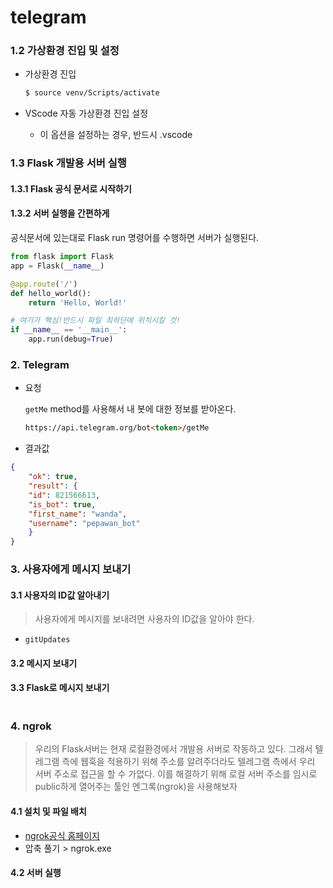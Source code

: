 

# telegram



### 1.2 가상환경 진입 및 설정

* 가상환경 진입

  ``` bash
  $ source venv/Scripts/activate
  ```

* VScode 자동 가상환경 진입 설정
  
  * 이 옵션을 설정하는 경우, 반드시 .vscode 



### 1.3 Flask 개발용 서버 실행

 #### 1.3.1 Flask 공식 문서로 시작하기





#### 1.3.2 서버 실행을 간편하게

공식문서에 있는대로 Flask run 명령어를 수행하면 서버가 실행된다.

```python
from flask import Flask
app = Flask(__name__)

@app.route('/')
def hello_world():
    return 'Hello, World!'

# 여기가 핵심!반드시 파일 최하단에 위치시킬 것!
if __name__ == '__main__':
    app.run(debug=True)
```





### 2. Telegram

* 요청

  `getMe` method를 사용해서 내 봇에 대한 정보를 받아온다.

  ```html
  https://api.telegram.org/bot<token>/getMe
  ```

* 결과값

```json
{
    "ok": true,
    "result": {
    "id": 821566613,
    "is_bot": true,
    "first_name": "wanda",
    "username": "pepawan_bot"
    }
}
```

### 3. 사용자에게 메시지 보내기

#### 3.1 사용자의 ID값 알아내기

> 사용자에게 메시지를 보내려면 사용자의 ID값을 알아야 한다.

* `gitUpdates`

  



#### 3.2 메시지 보내기



#### 3.3 Flask로 메시지 보내기



```python


```

### 4. ngrok

> 우리의 Flask서버는 현재 로컬환경에서 개발용 서버로 작동하고 있다. 그래서 텔레그램 측에 웹훅을 적용하기  위해 주소를 알려주더라도 텔레그램 측에서 우리 서버 주소로 접근을 할 수 가없다. 이를 해결하기 위해 로컬 서버 주소를 임시로 public하게 열어주는 툴인 엔그록(ngrok)을 사용해보자

#### 4.1 설치 및 파일 배치

* [ngrok공식 홈페이지](https://ngrok.com/)
* 압축 풀기 > ngrok.exe

#### 4.2 서버 실행



